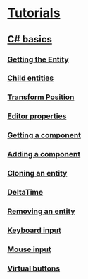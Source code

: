 
# [Tutorials](index.md)
## [C# basics](csharpbasics/index.md)
### [Getting the Entity](csharpbasics/entity.md)
### [Child entities](csharpbasics/childentities.md) 
### [Transform Position](csharpbasics/transformPosition.md) 
### [Editor properties](csharpbasics/editorproperties.md) 
### [Getting a component](csharpbasics/getcomponent.md) 
### [Adding a component](csharpbasics/addcomponent.md) 
### [Cloning an entity](csharpbasics/cloningEntities.md) 
### [DeltaTime](csharpbasics/deltaTime.md) 
### [Removing an entity](csharpbasics/removingEntities.md) 
### [Keyboard input](csharpbasics/keyboardInput.md) 
### [Mouse input](csharpbasics/mouseInput.md) 
### [Virtual buttons](csharpbasics/virtualButtons.md)